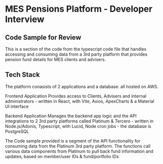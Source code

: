 # MES Pensions Platform - Developer Interview

## Code Sample for Review

This is a section of the code from the typescript code file that handles accessing and consuming data from a 3rd party platform that provides pension fund details for MES clients and advisers.

## Tech Stack

The platform conasists of 2 applications and a database. all hosted on AWS.

Frontend Application
Provides access to Clients, Advisers and internal administrators - written in React, with Vite, Axios, ApexCharts & a Material UI interface

Backend Application
Manages the backend app logic and the API integrations to 2 3rd party platforms called Platinum & Tercero - written in Node.js/Adonis, Typescript, with Lucid, Node cron jobs - the database is PostgreSQL

The Code sample provided is a segment of the API functionality for consuming data from the Platinum 3rd party platform. The functions call various data components from Platinum to pull back fund information and updates, based on member/user IDs & fund/portfolio IDs


